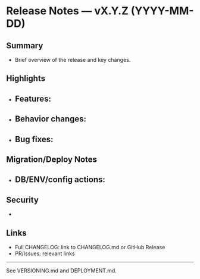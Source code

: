 # Release Notes — vX.Y.Z (YYYY-MM-DD)

## Summary
- Brief overview of the release and key changes.

## Highlights
- Features:
  - 
- Behavior changes:
  - 
- Bug fixes:
  - 

## Migration/Deploy Notes
- DB/ENV/config actions:
  - 

## Security
- 

## Links
- Full CHANGELOG: link to CHANGELOG.md or GitHub Release
- PR/Issues: relevant links

---

See VERSIONING.md and DEPLOYMENT.md.
